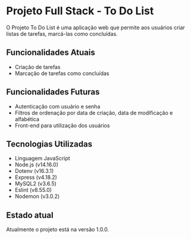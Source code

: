 # Projeto Full Stack - To Do List

O Projeto To Do List é uma aplicação web que permite aos usuários criar listas de tarefas, marcá-las como concluídas.

## Funcionalidades Atuais

- Criação de tarefas
- Marcação de tarefas como concluídas

## Funcionalidades Futuras

- Autenticação com usuário e senha
- Filtros de ordenação por data de criação, data de modificação e alfabética
- Front-end para utilização dos usuários

## Tecnologias Utilizadas

- Linguagem JavaScript
- Node.js (v14.16.0)
- Dotenv (v16.3.1)
- Express (v4.18.2)
- MySQL2 (v3.6.5)
- Eslint (v8.55.0)
- Nodemon (v3.0.2)

## Estado atual
Atualmente o projeto está na versão 1.0.0.